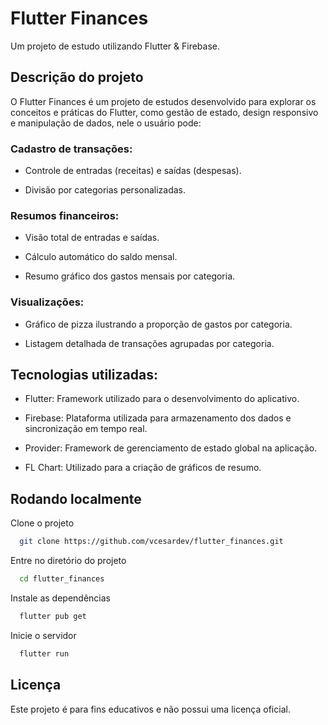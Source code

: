 
# Flutter Finances

Um projeto de estudo utilizando Flutter & Firebase.

## Descrição do projeto

O Flutter Finances é um projeto de estudos desenvolvido para explorar os conceitos e práticas do Flutter, como gestão de estado, design responsivo e manipulação de dados, nele o usuário pode:

### Cadastro de transações:

* Controle de entradas (receitas) e saídas (despesas).

* Divisão por categorias personalizadas.

### Resumos financeiros:

* Visão total de entradas e saídas.

* Cálculo automático do saldo mensal.

* Resumo gráfico dos gastos mensais por categoria.

### Visualizações:

* Gráfico de pizza ilustrando a proporção de gastos por categoria.

* Listagem detalhada de transações agrupadas por categoria.


## Tecnologias utilizadas:

- Flutter: Framework utilizado para o desenvolvimento do aplicativo.

- Firebase: Plataforma utilizada para armazenamento dos dados e sincronização em tempo real.

- Provider: Framework de gerenciamento de estado global na aplicação.

- FL Chart: Utilizado para a criação de gráficos de resumo.


## Rodando localmente

Clone o projeto

```bash
  git clone https://github.com/vcesardev/flutter_finances.git
```

Entre no diretório do projeto

```bash
  cd flutter_finances
```

Instale as dependências

```bash
  flutter pub get
```

Inicie o servidor

```bash
  flutter run
```


## Licença

Este projeto é para fins educativos e não possui uma licença oficial.

